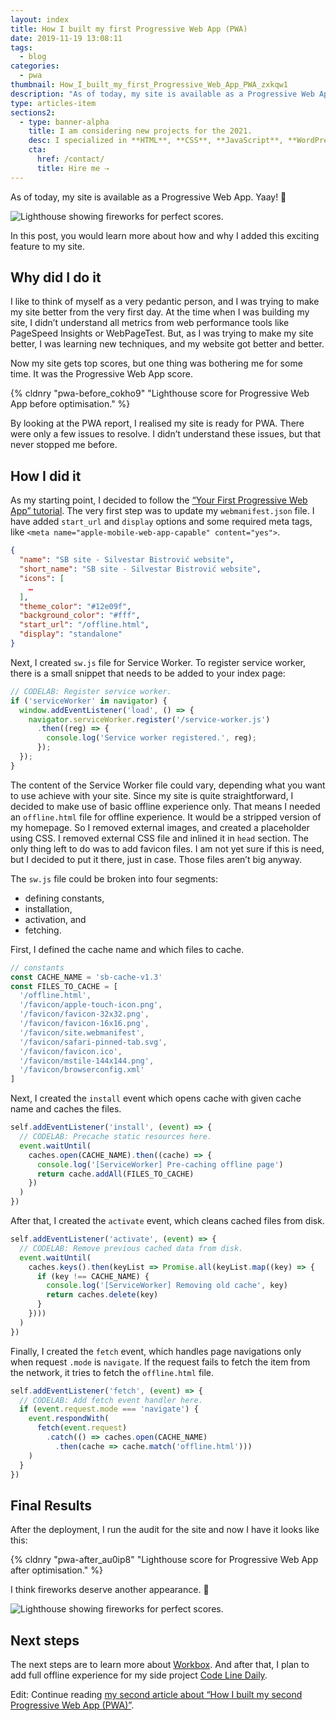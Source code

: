 ```yaml
---
layout: index
title: How I built my first Progressive Web App (PWA)
date: 2019-11-19 13:08:11
tags:
  - blog
categories:
  - pwa
thumbnail: How_I_built_my_first_Progressive_Web_App_PWA_zxkqw1
description: "As of today, my site is available as a Progressive Web App. In this post, you would learn more about how and why I added this exciting feature to my site."
type: articles-item
sections2:
  - type: banner-alpha
    title: I am considering new projects for the 2021.
    desc: I specialized in **HTML**, **CSS**, **JavaScript**, **WordPress**, **Shopify**, and **JAMstack** technologies.
    cta:
      href: /contact/
      title: Hire me ⇢
---
```


As of today, my site is available as a Progressive Web App. Yaay! 💯

![Lighthouse showing fireworks for perfect scores.](https://res.cloudinary.com/starbist/image/upload/w_720,q_100/v1574166140/pwa-after2_cbz06b.gif)

In this post, you would learn more about how and why I added this exciting feature to my site.

<!-- more -->

## Why did I do it

I like to think of myself as a very pedantic person, and I was trying to make my site better from the very first day. At the time when I was building my site, I didn’t understand all metrics from web performance tools like PageSpeed Insights or WebPageTest. But, as I was trying to make my site better, I was learning new techniques, and my website got better and better.

Now my site gets top scores, but one thing was bothering me for some time. It was the Progressive Web App score.

{% cldnry "pwa-before_cokho9" "Lighthouse score for Progressive Web App before optimisation." %}

By looking at the PWA report, I realised my site is ready for PWA. There were only a few issues to resolve. I didn’t understand these issues, but that never stopped me before.

## How I did it

As my starting point, I decided to follow the [“Your First Progressive Web App” tutorial]. The very first step was to update my `webmanifest.json` file. I have added `start_url` and `display` options and some required meta tags, like `<meta name="apple-mobile-web-app-capable" content="yes">`.

``` json
{
  "name": "SB site - Silvestar Bistrović website",
  "short_name": "SB site - Silvestar Bistrović website",
  "icons": [
    …
  ],
  "theme_color": "#12e09f",
  "background_color": "#fff",
  "start_url": "/offline.html",
  "display": "standalone"
}
```

Next, I created `sw.js` file for Service Worker. To register service worker, there is a small snippet that needs to be added to your index page:

``` js
// CODELAB: Register service worker.
if ('serviceWorker' in navigator) {
  window.addEventListener('load', () => {
    navigator.serviceWorker.register('/service-worker.js')
      .then((reg) => {
        console.log('Service worker registered.', reg);
      });
  });
}
```

The content of the Service Worker file could vary, depending what you want to use achieve with your site. Since my site is quite straightforward, I decided to make use of basic offline experience only. That means I needed an `offline.html` file for offline experience. It would be a stripped version of my homepage. So I removed external images, and created a placeholder using CSS. I removed external CSS file and inlined it in `head` section. The only thing left to do was to add favicon files. I am not yet sure if this is need, but I decided to put it there, just in case. Those files aren’t big anyway.

The `sw.js` file could be broken into four segments:

- defining constants,
- installation,
- activation, and
- fetching.

First, I defined the cache name and which files to cache.

``` js
// constants
const CACHE_NAME = 'sb-cache-v1.3'
const FILES_TO_CACHE = [
  '/offline.html',
  '/favicon/apple-touch-icon.png',
  '/favicon/favicon-32x32.png',
  '/favicon/favicon-16x16.png',
  '/favicon/site.webmanifest',
  '/favicon/safari-pinned-tab.svg',
  '/favicon/favicon.ico',
  '/favicon/mstile-144x144.png',
  '/favicon/browserconfig.xml'
]
```

Next, I created the `install` event which opens cache with given cache name and caches the files.

``` js
self.addEventListener('install', (event) => {
  // CODELAB: Precache static resources here.
  event.waitUntil(
    caches.open(CACHE_NAME).then((cache) => {
      console.log('[ServiceWorker] Pre-caching offline page')
      return cache.addAll(FILES_TO_CACHE)
    })
  )
})
```

After that, I created the `activate` event, which cleans cached files from disk.

``` js
self.addEventListener('activate', (event) => {
  // CODELAB: Remove previous cached data from disk.
  event.waitUntil(
    caches.keys().then(keyList => Promise.all(keyList.map((key) => {
      if (key !== CACHE_NAME) {
        console.log('[ServiceWorker] Removing old cache', key)
        return caches.delete(key)
      }
    })))
  )
})
```

Finally, I created the `fetch` event, which handles page navigations only when request `.mode` is `navigate`. If the request fails to fetch the item from the network, it tries to fetch the `offline.html` file.

``` js
self.addEventListener('fetch', (event) => {
  // CODELAB: Add fetch event handler here.
  if (event.request.mode === 'navigate') {
    event.respondWith(
      fetch(event.request)
        .catch(() => caches.open(CACHE_NAME)
          .then(cache => cache.match('offline.html')))
    )
  }
})
```

## Final Results

After the deployment, I run the audit for the site and now I have it looks like this:

{% cldnry "pwa-after_au0ip8" "Lighthouse score for Progressive Web App after optimisation." %}

I think fireworks deserve another appearance. 💯

![Lighthouse showing fireworks for perfect scores.](https://res.cloudinary.com/starbist/image/upload/w_720,q_100/v1574166140/pwa-after2_cbz06b.gif)

## Next steps

The next steps are to learn more about [Workbox]. And after that, I plan to add full offline experience for my side project [Code Line Daily].

Edit: Continue reading [my second article about “How I built my second Progressive Web App (PWA)”].

[“Your First Progressive Web App” tutorial]: https://codelabs.developers.google.com/codelabs/your-first-pwapp/#4
[Workbox]: https://developers.google.com/web/tools/workbox/
[Code Line Daily]: https://cld.silvestar.codes/
[my second article about “How I built my second Progressive Web App (PWA)”]: /articles/how-i-built-my-second-progressive-web-app-pwa/
